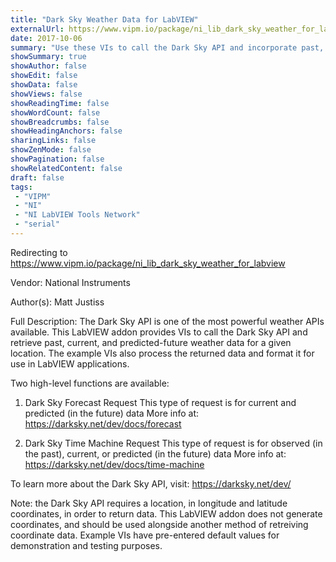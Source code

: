 ```yaml
---
title: "Dark Sky Weather Data for LabVIEW"
externalUrl: https://www.vipm.io/package/ni_lib_dark_sky_weather_for_labview
date: 2017-10-06
summary: "Use these VIs to call the Dark Sky API and incorporate past, current, and predicted future weather data into your applications!"
showSummary: true
showAuthor: false
showEdit: false
showData: false
showViews: false
showReadingTime: false
showWordCount: false
showBreadcrumbs: false
showHeadingAnchors: false
sharingLinks: false
showZenMode: false
showPagination: false
showRelatedContent: false
draft: false
tags:
 - "VIPM"
 - "NI"
 - "NI LabVIEW Tools Network"
 - "serial"
---
```


Redirecting to https://www.vipm.io/package/ni_lib_dark_sky_weather_for_labview

Vendor: National Instruments

Author(s): Matt Justiss
 
Full Description:
The Dark Sky API is one of the most powerful weather APIs available. This LabVIEW addon provides VIs to call the Dark Sky API and retrieve past, current, and predicted-future weather data for a given location. The example VIs also process the returned data and format it for use in LabVIEW applications.

Two high-level functions are available:
1. Dark Sky Forecast Request
This type of request is for current and predicted (in the future) data
More info at: https://darksky.net/dev/docs/forecast

2. Dark Sky Time Machine Request
This type of request is for observed (in the past), current, or predicted (in the future) data
More info at: https://darksky.net/dev/docs/time-machine

To learn more about the Dark Sky API, visit:
https://darksky.net/dev/

Note: the Dark Sky API requires a location, in longitude and latitude coordinates, in order to return data. This LabVIEW addon does not generate coordinates, and should be used alongside another method of retreiving coordinate data. Example VIs have pre-entered default values for demonstration and testing purposes.